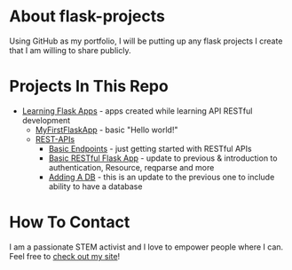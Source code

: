 # About flask-projects
Using GitHub as my portfolio, I will be putting up any flask projects I create that I am willing to share publicly.

# Projects In This Repo
* [Learning Flask Apps](https://github.com/ProsperousHeart/flask-projects/tree/master/Starter%20Apps) - apps created while learning API RESTful development
  * [MyFirstFlaskApp](https://github.com/ProsperousHeart/flask-projects/tree/master/Starter%20Apps/MyFirstFlaskApp) - basic "Hello world!"
  * [REST-APIs](https://github.com/ProsperousHeart/flask-projects/tree/master/Starter%20Apps/REST-APIs)
    * [Basic Endpoints](https://github.com/ProsperousHeart/flask-projects/tree/master/Starter%20Apps/REST-APIs/01%20-%20AppEndpts) - just getting started with RESTful APIs
    * [Basic RESTful Flask App](https://github.com/ProsperousHeart/flask-projects/tree/master/Starter%20Apps/REST-APIs/02%20-%20Flask%20RESTful/code) - update to previous & introduction to authentication, Resource, reqparse and more
    * [Adding A DB](https://github.com/ProsperousHeart/flask-projects/tree/master/Starter%20Apps/REST-APIs/03%20-%20DB%20Intro/code) - this is an update to the previous one to include ability to have a database

# How To Contact
I am a passionate STEM activist and I love to empower people where I can. Feel free to [check out my site](http://www.learntocodeonline.com)!
